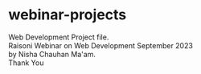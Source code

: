 # webinar-projects<br>
Web Development Project file.<br>
Raisoni Webinar on Web Development September 2023<br>
by Nisha Chauhan Ma'am.<br>
Thank You <br>
